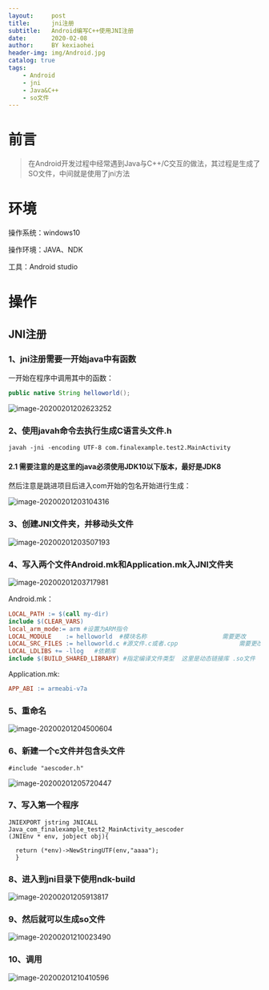 ```yaml
---
layout:     post
title:      jni注册
subtitle:   Android编写C++使用JNI注册
date:       2020-02-08
author:     BY kexiaohei
header-img: img/Android.jpg
catalog: true
tags:
    - Android
    - jni
    - Java&C++
    - so文件
---
```

# 前言

>在Android开发过程中经常遇到Java与C++/C交互的做法，其过程是生成了SO文件，中间就是使用了jni方法

# 环境
操作系统：windows10

操作环境：JAVA、NDK

工具：Android studio

# 操作
## JNI注册

### 1、jni注册需要一开始java中有函数

一开始在程序中调用其中的函数：

```java
public native String helloworld();
```

![image-20200201202623252](https://frankie625641200.github.io/img/jni/image-20200201202623252.png)

### 2、使用javah命令去执行生成C语言头文件.h

```
javah -jni -encoding UTF-8 com.finalexample.test2.MainActivity
```

#### 	2.1 需要注意的是这里的java必须使用JDK10以下版本，最好是JDK8

然后注意是跳进项目后进入com开始的包名开始进行生成：

![image-20200201203104316](https://frankie625641200.github.io/img/jni/image-20200201203104316.png)

### 3、创建JNI文件夹，并移动头文件

![image-20200201203507193](https://frankie625641200.github.io/img/jni/image-20200201203507193.png)

### 4、写入两个文件Android.mk和Application.mk入JNI文件夹

![image-20200201203717981](https://frankie625641200.github.io/img/jni/image-20200201203717981.png)

Android.mk：

```makefile
LOCAL_PATH := $(call my-dir)  
include $(CLEAR_VARS) 
local_arm_mode:= arm #设置为ARM指令 
LOCAL_MODULE    := helloworld  #模块名称                     需要更改
LOCAL_SRC_FILES := helloworld.c #源文件.c或者.cpp                 需要更改
LOCAL_LDLIBS += -llog   #依赖库  
include $(BUILD_SHARED_LIBRARY) #指定编译文件类型  这里是动态链接库 .so文件
```

Application.mk:

```makefile
APP_ABI := armeabi-v7a
```

### 5、重命名

![image-20200201204500604](https://frankie625641200.github.io/img/jni/image-20200201204500604.png)

### 6、新建一个c文件并包含头文件

```
#include "aescoder.h"
```

![image-20200201205720447](https://frankie625641200.github.io/img/jni/image-20200201205720447.png)

### 7、写入第一个程序

```
JNIEXPORT jstring JNICALL Java_com_finalexample_test2_MainActivity_aescoder
(JNIEnv * env, jobject obj){

  return (*env)->NewStringUTF(env,"aaaa");
  }
```

### 8、进入到jni目录下使用ndk-build

![image-20200201205913817](https://frankie625641200.github.io/img/jni/image-20200201205913817.png)

### 9、然后就可以生成so文件

![image-20200201210023490](https://frankie625641200.github.io/img/jni/image-20200201210023490.png)

### 10、调用

![image-20200201210410596](https://frankie625641200.github.io/img/jni/image-20200201210410596.png)

